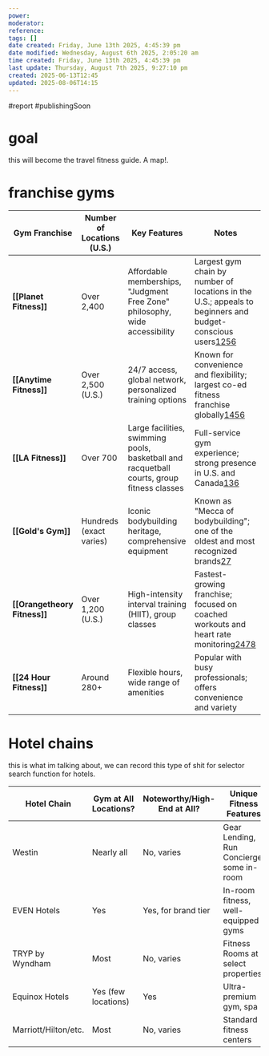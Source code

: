 ```yaml
---
power: 
moderator: 
reference: 
tags: []
date created: Friday, June 13th 2025, 4:45:39 pm
date modified: Wednesday, August 6th 2025, 2:05:20 am
time created: Friday, June 13th 2025, 4:45:39 pm
last update: Thursday, August 7th 2025, 9:27:10 pm
created: 2025-06-13T12:45
updated: 2025-08-06T14:15
---
```

#report #publishingSoon 
# goal
this will become the travel fitness guide. A map!. 
# franchise gyms
| Gym Franchise                | Number of Locations (U.S.) | Key Features                                                                               | Notes                                                                                                                                                                                                                                                                                                                                                                                    |
| ---------------------------- | -------------------------- | ------------------------------------------------------------------------------------------ | ---------------------------------------------------------------------------------------------------------------------------------------------------------------------------------------------------------------------------------------------------------------------------------------------------------------------------------------------------------------------------------------- |
| **[[Planet Fitness]]**       | Over 2,400                 | Affordable memberships, "Judgment Free Zone" philosophy, wide accessibility                | Largest gym chain by number of locations in the U.S.; appeals to beginners and budget-conscious users[1](http://strengthportal.com/blog/the-largest-gym-chains-in-the-united-states-and-their-software-needs/)[2](https://goteamup.com/resources/successful-gyms-in-america)[5](https://www.exercise.com/grow/the-most-successful-gyms-in-america/)[6](https://procoolmfg.com/top-gyms/) |
| **[[Anytime Fitness]]**      | Over 2,500 (U.S.)          | 24/7 access, global network, personalized training options                                 | Known for convenience and flexibility; largest co-ed fitness franchise globally[1](http://strengthportal.com/blog/the-largest-gym-chains-in-the-united-states-and-their-software-needs/)[4](https://smarthealthclubs.com/blog/10-best-gym-franchises-in-2025/)[5](https://www.exercise.com/grow/the-most-successful-gyms-in-america/)[6](https://procoolmfg.com/top-gyms/)               |
| **[[LA Fitness]]**           | Over 700                   | Large facilities, swimming pools, basketball and racquetball courts, group fitness classes | Full-service gym experience; strong presence in U.S. and Canada[1](http://strengthportal.com/blog/the-largest-gym-chains-in-the-united-states-and-their-software-needs/)[3](https://vffranchiseconsulting.com/what-are-the-largest-fitness-franchises/)[6](https://procoolmfg.com/top-gyms/)                                                                                             |
| **[[Gold's Gym]]**           | Hundreds (exact varies)    | Iconic bodybuilding heritage, comprehensive equipment                                      | Known as "Mecca of bodybuilding"; one of the oldest and most recognized brands[2](https://goteamup.com/resources/successful-gyms-in-america)[7](https://wod.guru/blog/best-gym-franchises/)                                                                                                                                                                                              |
| **[[Orangetheory Fitness]]** | Over 1,200 (U.S.)          | High-intensity interval training (HIIT), group classes                                     | Fastest-growing franchise; focused on coached workouts and heart rate monitoring[2](https://goteamup.com/resources/successful-gyms-in-america)[4](https://smarthealthclubs.com/blog/10-best-gym-franchises-in-2025/)[7](https://wod.guru/blog/best-gym-franchises/)[8](https://www.healthandfitness.org/improve-your-club/the-top-20-franchise-brands-worldwide/)                        |
| **[[24 Hour Fitness]]**      | Around 280+                | Flexible hours, wide range of amenities                                                    | Popular with busy professionals; offers convenience and variety                                                                                                                                                                                                                                                                                                                          |
# Hotel chains
this is what im talking about, we can record this type of shit for selector search function for hotels.


|Hotel Chain|Gym at All Locations?|Noteworthy/High-End at All?|Unique Fitness Features|
|---|---|---|---|
|Westin|Nearly all|No, varies|Gear Lending, Run Concierge, some in-room|
|EVEN Hotels|Yes|Yes, for brand tier|In-room fitness, well-equipped gyms|
|TRYP by Wyndham|Most|No, varies|Fitness Rooms at select properties|
|Equinox Hotels|Yes (few locations)|Yes|Ultra-premium gym, spa|
|Marriott/Hilton/etc.|Most|No, varies|Standard fitness centers|
